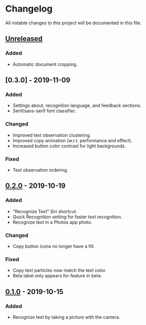 # Changelog

All notable changes to this project will be documented in this file.

## [Unreleased]

### Added
- Automatic document cropping.

## [0.3.0] - 2019-11-09

### Added
- Settings about, recognition language, and feedback sections.
- Serif/sans-serif font classifier.

### Changed
- Improved text observation clustering.
- Improved copy animation (w.r.t. performance and effect).
- Increased button color contrast for light backgrounds.

### Fixed
- Text observation ordering.

## [0.2.0] - 2019-10-19

### Added
- "Recognize Text" Siri shortcut.
- Quick Recognition setting for faster text recognition.
- Recognize text in a Photos app photo.

### Changed
- Copy button icons no longer have a fill.

### Fixed
- Copy text particles now match the text color.
- Beta label only appears for feature in beta.

## [0.1.0] - 2019-10-15

### Added
- Recognize text by taking a picture with the camera.

[Unreleased]: https://github.com/jmousseau/Mimeo/compare/v0.2.0...HEAD
[0.2.0]: https://github.com/jmousseau/Mimeo/compare/v0.1.0...v0.2.0
[0.1.0]: https://github.com/jmousseau/Mimeo/releases/tag/v0.1.0
